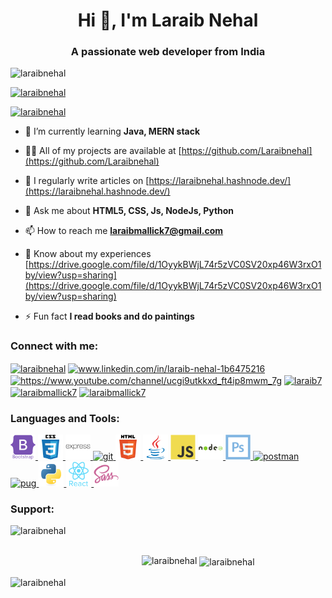 <h1 align="center">Hi 👋, I'm Laraib Nehal</h1>
<h3 align="center">A passionate web developer from India</h3>

<p align="left"> <img src="https://komarev.com/ghpvc/?username=laraibnehal&label=Profile%20views&color=0e75b6&style=flat" alt="laraibnehal" /> </p>

<p align="left"> <a href="https://github.com/ryo-ma/github-profile-trophy"><img src="https://github-profile-trophy.vercel.app/?username=laraibnehal" alt="laraibnehal" /></a> </p>

<p align="left"> <a href="https://twitter.com/laraibnehal" target="blank"><img src="https://img.shields.io/twitter/follow/laraibnehal?logo=twitter&style=for-the-badge" alt="laraibnehal" /></a> </p>

- 🌱 I’m currently learning **Java, MERN stack**

- 👨‍💻 All of my projects are available at [https://github.com/Laraibnehal](https://github.com/Laraibnehal)

- 📝 I regularly write articles on [https://laraibnehal.hashnode.dev/](https://laraibnehal.hashnode.dev/)

- 💬 Ask me about **HTML5, CSS, Js, NodeJs, Python**

- 📫 How to reach me **laraibmallick7@gmail.com**

- 📄 Know about my experiences [https://drive.google.com/file/d/1OyykBWjL74r5zVC0SV20xp46W3rxO1by/view?usp=sharing](https://drive.google.com/file/d/1OyykBWjL74r5zVC0SV20xp46W3rxO1by/view?usp=sharing)

- ⚡ Fun fact **I read books and do paintings**

<h3 align="left">Connect with me:</h3>
<p align="left">
<a href="https://twitter.com/laraibnehal" target="blank"><img align="center" src="https://raw.githubusercontent.com/rahuldkjain/github-profile-readme-generator/master/src/images/icons/Social/twitter.svg" alt="laraibnehal" height="30" width="40" /></a>
<a href="https://linkedin.com/in/www.linkedin.com/in/laraib-nehal-1b6475216" target="blank"><img align="center" src="https://raw.githubusercontent.com/rahuldkjain/github-profile-readme-generator/master/src/images/icons/Social/linked-in-alt.svg" alt="www.linkedin.com/in/laraib-nehal-1b6475216" height="30" width="40" /></a>
<a href="https://www.youtube.com/c/https://www.youtube.com/channel/ucgi9utkkxd_ft4ip8mwm_7g" target="blank"><img align="center" src="https://raw.githubusercontent.com/rahuldkjain/github-profile-readme-generator/master/src/images/icons/Social/youtube.svg" alt="https://www.youtube.com/channel/ucgi9utkkxd_ft4ip8mwm_7g" height="30" width="40" /></a>
<a href="https://www.codechef.com/users/laraib7" target="blank"><img align="center" src="https://cdn.jsdelivr.net/npm/simple-icons@3.1.0/icons/codechef.svg" alt="laraib7" height="30" width="40" /></a>
<a href="https://www.hackerrank.com/laraibmallick7" target="blank"><img align="center" src="https://raw.githubusercontent.com/rahuldkjain/github-profile-readme-generator/master/src/images/icons/Social/hackerrank.svg" alt="laraibmallick7" height="30" width="40" /></a>
<a href="https://auth.geeksforgeeks.org/user/laraibmallick7" target="blank"><img align="center" src="https://raw.githubusercontent.com/rahuldkjain/github-profile-readme-generator/master/src/images/icons/Social/geeks-for-geeks.svg" alt="laraibmallick7" height="30" width="40" /></a>
</p>

<h3 align="left">Languages and Tools:</h3>
<p align="left"> <a href="https://getbootstrap.com" target="_blank" rel="noreferrer"> <img src="https://raw.githubusercontent.com/devicons/devicon/master/icons/bootstrap/bootstrap-plain-wordmark.svg" alt="bootstrap" width="40" height="40"/> </a> <a href="https://www.w3schools.com/css/" target="_blank" rel="noreferrer"> <img src="https://raw.githubusercontent.com/devicons/devicon/master/icons/css3/css3-original-wordmark.svg" alt="css3" width="40" height="40"/> </a> <a href="https://expressjs.com" target="_blank" rel="noreferrer"> <img src="https://raw.githubusercontent.com/devicons/devicon/master/icons/express/express-original-wordmark.svg" alt="express" width="40" height="40"/> </a> <a href="https://git-scm.com/" target="_blank" rel="noreferrer"> <img src="https://www.vectorlogo.zone/logos/git-scm/git-scm-icon.svg" alt="git" width="40" height="40"/> </a> <a href="https://www.w3.org/html/" target="_blank" rel="noreferrer"> <img src="https://raw.githubusercontent.com/devicons/devicon/master/icons/html5/html5-original-wordmark.svg" alt="html5" width="40" height="40"/> </a> <a href="https://www.java.com" target="_blank" rel="noreferrer"> <img src="https://raw.githubusercontent.com/devicons/devicon/master/icons/java/java-original.svg" alt="java" width="40" height="40"/> </a> <a href="https://developer.mozilla.org/en-US/docs/Web/JavaScript" target="_blank" rel="noreferrer"> <img src="https://raw.githubusercontent.com/devicons/devicon/master/icons/javascript/javascript-original.svg" alt="javascript" width="40" height="40"/> </a> <a href="https://nodejs.org" target="_blank" rel="noreferrer"> <img src="https://raw.githubusercontent.com/devicons/devicon/master/icons/nodejs/nodejs-original-wordmark.svg" alt="nodejs" width="40" height="40"/> </a> <a href="https://www.photoshop.com/en" target="_blank" rel="noreferrer"> <img src="https://raw.githubusercontent.com/devicons/devicon/master/icons/photoshop/photoshop-line.svg" alt="photoshop" width="40" height="40"/> </a> <a href="https://postman.com" target="_blank" rel="noreferrer"> <img src="https://www.vectorlogo.zone/logos/getpostman/getpostman-icon.svg" alt="postman" width="40" height="40"/> </a> <a href="https://pugjs.org" target="_blank" rel="noreferrer"> <img src="https://cdn.worldvectorlogo.com/logos/pug.svg" alt="pug" width="40" height="40"/> </a> <a href="https://www.python.org" target="_blank" rel="noreferrer"> <img src="https://raw.githubusercontent.com/devicons/devicon/master/icons/python/python-original.svg" alt="python" width="40" height="40"/> </a> <a href="https://reactjs.org/" target="_blank" rel="noreferrer"> <img src="https://raw.githubusercontent.com/devicons/devicon/master/icons/react/react-original-wordmark.svg" alt="react" width="40" height="40"/> </a> <a href="https://sass-lang.com" target="_blank" rel="noreferrer"> <img src="https://raw.githubusercontent.com/devicons/devicon/master/icons/sass/sass-original.svg" alt="sass" width="40" height="40"/> </a> </p>

<h3 align="left">Support:</h3>
<p><a href="https://www.buymeacoffee.com/laraibnehal"> <img align="left" src="https://cdn.buymeacoffee.com/buttons/v2/default-yellow.png" height="50" width="210" alt="laraibnehal" /></a></p><br><br>

<p><img align="left" src="https://github-readme-stats.vercel.app/api/top-langs?username=laraibnehal&show_icons=true&locale=en&layout=compact" alt="laraibnehal" /></p>

<p>&nbsp;<img align="center" src="https://github-readme-stats.vercel.app/api?username=laraibnehal&show_icons=true&locale=en" alt="laraibnehal" /></p>

<p><img align="center" src="https://github-readme-streak-stats.herokuapp.com/?user=laraibnehal&" alt="laraibnehal" /></p>



